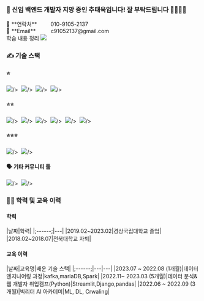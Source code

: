 
<h3>🤵 신입 백엔드 개발자 지망 중인 추태욱입니다! 잘 부탁드립니다 🙇‍♀️🙇‍♀️</h3>
<p>
📱 **연락처**           010-9105-2137<br>
📧 **Email**           c91052137@gmail.com<br>
학습 내용 정리          
  <a href="https://congruous-lifter-7ca.notion.site/0b9b6ce8475643b9b8e9b2ce49f311a6?pvs=4">
    <img src="https://img.shields.io/badge/Notion-000000?style=flat-square&logo=Notion&logoColor=white"/>
  </a>
</p>
<h3>✍️ 기술 스택 </h3>
<h4>⭐ </h4>
<img src="https://img.shields.io/badge/Linux-FCC624?style=flat-square&logo=Linux&logoColor=white"/>/>&nbsp
<img src="https://img.shields.io/badge/Flask-000000?style=flat-square&logo=Flask&logoColor=white"/>/>&nbsp
<img src="https://img.shields.io/badge/Tableau-E97627?style=flat-square&logo=Tableau&logoColor=white"/>/>&nbsp
<img src="https://img.shields.io/badge/Docker-2496ED?style=flat-square&logo=Docker&logoColor=white"/>/>&nbsp

<h4>⭐⭐ </h4>
<!-- 맞을진 모름 -->
<img src="https://img.shields.io/badge/JAVA-6DB33F?style=flat-square&logoColor=white"/>/>&nbsp
<img src="https://img.shields.io/badge/MariaDB-000000?style=flat-square&logo=Databricks&logoColor=white"/>/>&nbsp
<img src="https://img.shields.io/badge/Spring-6DB33F?style=flat-square&logo=Spring&logoColor=white"/>/>&nbsp
<img src="https://img.shields.io/badge/Vue.JS-4FC08D?style=flat-square&logo=Vue.js&logoColor=white"/>/>&nbsp
<img src="https://img.shields.io/badge/Django-092E20?style=flat-square&logo=Django&logoColor=white"/>/>&nbsp
<img src="https://img.shields.io/badge/Streamlit-FF4B4B?style=flat-square&logo=Streamlit&logoColor=white"/>/>&nbsp


<h4>⭐⭐⭐ </h4>
<img src="https://img.shields.io/badge/Python-6DB33F?style=flat-square&logo=Python&logoColor=white"/>/>&nbsp
<img src="https://img.shields.io/badge/Pandas-150458?style=flat-square&logo=pandas&logoColor=white"/>/>&nbsp

<h4>🗣️ 기타 커뮤니티 툴 </h4>
<img src="https://img.shields.io/badge/Slack-4A154B?style=flat-square&logo=Slack&logoColor=white"/>/>&nbsp
<img src="https://img.shields.io/badge/Discord-5865F2?style=flat-square&logo=Discord&logoColor=white"/>/>&nbsp

<h3>🧑‍🎓 학력 및 교육 이력 </h3>
<h4> 학력 </h4>
|날짜|학력|
|;------;|---|
|2019.02~2023.02|경상국립대학교 졸업|
|2018.02~2018.07|전북대학교 자퇴|
<h4> 교육 이력 </h4>
|날짜|교육명|배운 기술 스택|
|;------;|---|---|
|2023.07 ~ 2022.08 (1개월)|데이터 엔지니어링 과정|kafka,mariaDB,Spark|
|2022.11~ 2023.03 (5개월)|데이터 분석&웹 개발자 취업캠프(Python)|Streamlit,Django,pandas|
|2022.06 ~ 2022.09 (3개월)|빅리더 AI 아카데미|ML, DL, Crwaling|
